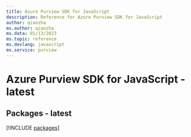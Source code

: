```yaml
---
title: Azure Purview SDK for JavaScript
description: Reference for Azure Purview SDK for JavaScript
author: qiaozha
ms.author: qiaozha
ms.data: 01/13/2023
ms.topic: reference
ms.devlang: javascript
ms.service: purview
---
```

# Azure Purview SDK for JavaScript - latest
## Packages - latest
[!INCLUDE [packages](purview-index.md)]